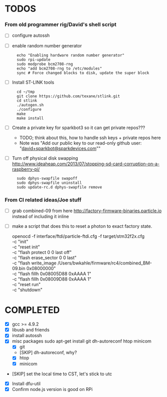 # TODOS

### From old programmer rig/David's shell script

- [ ] configure autossh
- [ ] enable random number generator

        echo "Enabling hardware random number generator"
        sudo rpi-update
        sudo modprobe bcm2708-rng
        echo "add bcm2708-rng to /etc/modules"
        sync # Force changed blocks to disk, update the super block


- [ ] Install ST-LINK tools

        cd ~/tmp
        git clone https://github.com/texane/stlink.git
        cd stlink
        ./autogen.sh
        ./configure
        make
        make install

- [ ] Create a private key for sparkbot3 so it can get private repos???
  - TODO; think about this, how to handle ssh keys + private repos here
  - Note was "Add our public key to our read-only github user: "david+sparkbot@sparkdevices.com""

- [ ] Turn off physical disk swapping
  http://www.ideaheap.com/2013/07/stopping-sd-card-corruption-on-a-raspberry-pi/

        sudo dphys-swapfile swapoff
        sudo dphys-swapfile uninstall
        sudo update-rc.d dphys-swapfile remove

### From CI related ideas/Joe stuff

- [ ] grab combined-09 from here http://factory-firmware-binaries.particle.io instead of including it inline
- [ ] make a script that does this to reset a photon to exact factory state.

    openocd -f interface/ftdi/particle-ftdi.cfg -f target/stm32f2x.cfg \
      -c "init" \
      -c "reset init" \
      -c "flash protect 0 0 last off" \
      -c "flash erase_sector 0 0 last" \
      -c "flash write_image /Users/bwkahle/firmware/rc4/combined_BM-09.bin 0x08000000" \
      -c "flash fillh 0x08005D88 0xAAAA 1" \
      -c "flash fillh 0x08009D88 0xAAAA 1" \
      -c "reset run" \
      -c "shutdown"

# COMPLETED

- [x] gcc >= 4.9.2
- [x] libusb and friends
- [x] install autossh
- [x] misc packages sudo apt-get install git dh-autoreconf htop minicom
  - [x] git
  - [SKIP] dh-autoreconf, why?
  - [x] htop
  - [x] minicom
- [SKIP] set the local time to CST, let's stick to utc
- [x] Install dfu-util
- [x] Confirm node.js version is good on RPi
